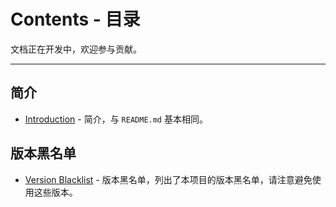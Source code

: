 # Contents - 目录

文档正在开发中，欢迎参与贡献。

--- 

## 简介

- [Introduction](./Introduction.md) - 简介，与 `README.md` 基本相同。

## 版本黑名单

- [Version Blacklist](./VersionBlacklist.md) - 版本黑名单，列出了本项目的版本黑名单，请注意避免使用这些版本。
